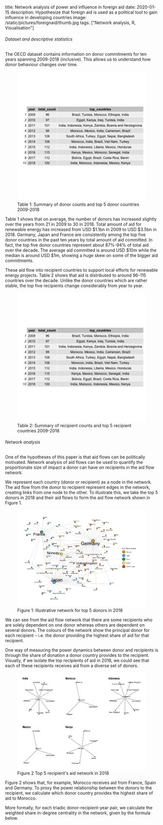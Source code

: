 title: Network analysis of power and influence in foreign aid
date: 2020-01-15
description: Hypothesize that foreign aid is used as a political tool to gain influence in developing countries
image: /static/pictures/foreignaid/thumb.jpg
tags: ["Network analysis, R, Visualisation"]

###### Dataset and descriptive statistics
The OECD dataset contains information on donor commitments for ten years spanning 2009-2018 (inclusive). This allows us to understand how donor behaviour changes over time. 

<figure> 
    <img class="responsive-img" src="/static/pictures/foreignaid/donor_table.png">
    <figcaption>Table 1: Summary of donor counts and top 5 donor countries 2009-2018</figcaption>
</figure>

Table 1 shows that on average, the number of donors has increased slightly over the years from 21 in 2009 to 30 in 2018. Total amount of aid for renewable energy has increased from USD $1.1bn in 2009 to USD $3.5bn in 2018. Germany, Japan and France are consistently among the top five donor countries in the past ten years by total amount of aid committed. In fact, the top five donor countries represent about 87%-94% of total aid over the decade. The average aid committed is around USD $10m while the median is around USD $1m,  showing a huge skew on some of the bigger aid commitments. 

These aid flow into recipient countries to support local efforts for renewable energy projects. Table 2 shows that aid is distributed to around 96-115 countries over the decade. Unlike the donor countries which are rather stable, the top five recipients change considerably from year to year. 

<figure> 
    <img class="responsive-img" src="/static/pictures/foreignaid/recipient_table.png">
    <figcaption>Table 2: Summary of recipient counts and top 5 recipient countries 2009-2018</figcaption>
</figure>

###### Network analysis
One of the hypotheses of this paper is that aid flows can be politically motivated. Network analysis of aid flows can be used to quantify the proportionate size of impact a donor can have on recipients in the aid flow network. 

We represent each country (donor or recipient) as a node in the network. The aid flow from the donor to recipient represent edges in the network, creating links from one node to the other. To illustrate this, we take the top 5 donors in 2018 and their aid flows to form the aid flow network shown in Figure 1.

<figure> 
    <img class="responsive-img" src="/static/pictures/foreignaid/top5_network.png">
    <figcaption>Figure 1: Illustrative network for top 5 donors in 2018</figcaption>
</figure>

We can see from the aid flow network that there are some recipients who are solely dependent on one donor whereas others are dependent on several donors. The colours of the network show the principal donor for each recipient – i.e. the donor providing the highest share of aid for that recipient. 

One way of measuring the power dynamics between donor and recipients is through the share of donation a donor country provides to the recipient. Visually, if we isolate the top recipients of aid in 2018, we could see that each of these recipients receives aid from a diverse set of donors. 

<figure> 
    <img class="responsive-img" src="/static/pictures/foreignaid/significant_recipients.png">
    <figcaption>Figure 2 Top 5 recipient's aid network in 2018</figcaption>
</figure>

Figure 2 shows that, for example, Morocco receives aid from France, Spain and Germany. To proxy the power relationship between the donors to the recipient, we calculate which donor country provides the highest share of aid to Morocco. 

More formally, for each triadic donor-recipient-year pair, we calculate the weighted share in-degree centrality in the network, given by the formula below. 
